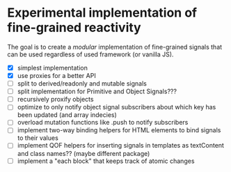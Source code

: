 # Experimental implementation of fine-grained reactivity

The goal is to create a _modular_ implementation of fine-grained signals that can be used regardless of used framework (or vanilla JS).

- [X] simplest implementation
- [X] use proxies for a better API
- [ ] split to derived/readonly and mutable signals
- [ ] split implementation for Primitive and Object Signals???
- [ ] recursively proxify objects
- [ ] optimize to only notify object signal subscribers about which key has been updated (and array indecies)
- [ ] overload mutation functions like .push to notify subscribers
- [ ] implement two-way binding helpers for HTML elements to bind signals to their values
- [ ] implement QOF helpers for inserting signals in templates as textContent and class names?? (maybe different package)
- [ ] implement a "each block" that keeps track of atomic changes
